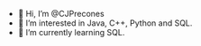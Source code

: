 - 👋 Hi, I’m @CJPrecones
- 👀 I’m interested in Java, C++, Python and SQL.
- 🌱 I’m currently learning SQL.

<!---
CJPrecones/CJPrecones is a ✨ special ✨ repository because its `README.md` (this file) appears on your GitHub profile.
You can click the Preview link to take a look at your changes.
--->
